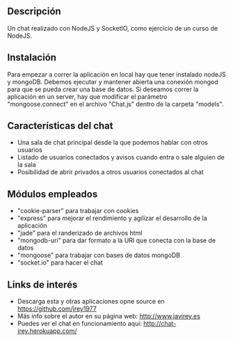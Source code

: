 ## Descripción

  Un chat realizado con NodeJS y SocketIO, como ejercicio de un curso de NodeJS.

## Instalación

  Para empezar a correr la aplicación en local hay que tener instalado nodeJS y mongoDB. Debemos ejecutar y mantener abierta una conexión mongod para que se pueda crear una base de datos. Si deseamos correr la aplicación en un server, hay que modificar el parámetro "mongoose.connect" en el archivo "Chat.js" dentro de la carpeta "models".


## Características del chat

  * Una sala de chat principal desde la que podemos hablar con otros usuarios
  * Listado de usuarios conectados y avisos cuando entra o sale alguien de la sala
  * Posibilidad de abrir privados a otros usuarios conectados al chat


## Módulos empleados

  * "cookie-parser" para trabajar con cookies
  * "express" para mejorar el rendimiento y agilizar el desarrollo de la aplicación
  * "jade" para el randerizado de archivos html
  * "mongodb-uri" para dar formato a la URI que conecta con la base de datos
  * "mongoose" para trabajar con bases de datos mongoDB
  * "socket.io" para hacer el chat


## Links de interés

  * Descarga esta y otras aplicaciones opne source en https://github.com/jrey1977
  * Más info sobre el autor en su página web: http://www.javirey.es
  * Puedes ver el chat en funcionamiento aqui: http://chat-jrey.herokuapp.com/
